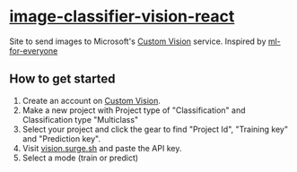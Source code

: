 # [image-classifier-vision-react](https://vision.surge.sh/)

Site to send images to Microsoft's [Custom Vision](https://www.customvision.ai/) service. Inspired by [ml-for-everyone](https://ml-for-everyone.herokuapp.com/)

## How to get started
1. Create an account on [Custom Vision](https://www.customvision.ai/).
2. Make a new project with Project type of "Classification" and  Classification type "Multiclass"
3. Select your project and click the gear to find "Project Id", "Training key" and "Prediction key".
4. Visit [vision.surge.sh](https://vision.surge.sh/) and paste the API key.
5. Select a mode (train or predict)
